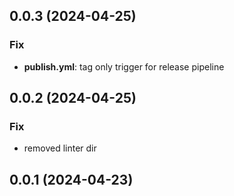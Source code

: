 ## 0.0.3 (2024-04-25)

### Fix

- **publish.yml**: tag only trigger for release pipeline

## 0.0.2 (2024-04-25)

### Fix

- removed linter dir

## 0.0.1 (2024-04-23)
